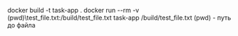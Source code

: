 docker build -t task-app . 
docker run --rm -v (pwd)\test_file.txt:/build/test_file.txt task-app /build/test_file.txt
(pwd) - путь до файла 

